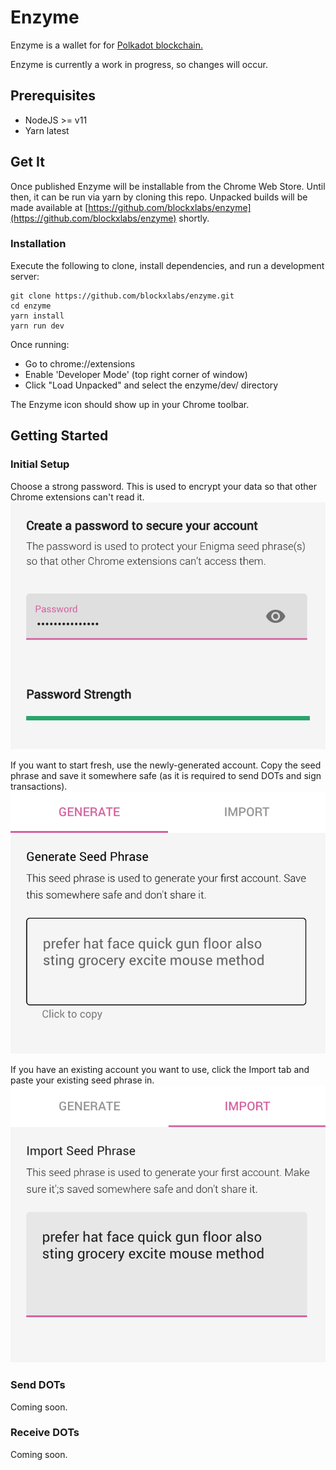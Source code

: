 # Enzyme

Enzyme is a wallet for for [Polkadot blockchain.](https://polkadot.network/)

Enzyme is currently a work in progress, so changes will occur.


## Prerequisites

- NodeJS >= v11
- Yarn latest

## Get It

Once published Enzyme will be installable from the Chrome Web Store. Until then, it can be run via yarn by cloning this repo. Unpacked builds will be made available at [https://github.com/blockxlabs/enzyme](https://github.com/blockxlabs/enzyme) shortly.

### Installation

Execute the following to clone, install dependencies, and run a development server:

    git clone https://github.com/blockxlabs/enzyme.git
    cd enzyme
    yarn install
    yarn run dev

Once running:

- Go to chrome://extensions
- Enable 'Developer Mode' (top right corner of window)
- Click "Load Unpacked" and select the enzyme/dev/ directory

The Enzyme icon should show up in your Chrome toolbar.

## Getting Started

### Initial Setup

Choose a strong password. This is used to encrypt your data so that other Chrome extensions can't read it.
![password screenshot](./docs/images/password.png)

If you want to start fresh, use the newly-generated account. Copy the seed phrase and save it somewhere safe (as it is required to send DOTs and sign transactions).
![generate account screenshot](./docs/images/generate.png)

If you have an existing account you want to use, click the Import tab and paste your existing seed phrase in.
![import account screenshot](./docs/images/import.png)


### Send DOTs

Coming soon.

### Receive DOTs

Coming soon.
